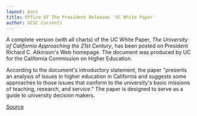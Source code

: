 ```yaml
---
layout: post
title: Office Of The President Releases 'UC White Paper'
author: UCSC Currents
---
```


A complete version (with all charts) of the UC White Paper, _The University of California Approaching the 21st Century_, has been posted on President Richard C. Atkinson's Web homepage. The document was produced by UC for the California Commission on Higher Education.

According to the document's introductory statement, the paper "presents an analysis of issues in higher education in California and suggests some approaches to those issues that conform to the university's basic missions of teaching, research, and service." The paper is designed to serve as a guide to university decision makers.

[Source](http://www1.ucsc.edu/oncampus/currents/97-12-08/white.paper.htm "Permalink to Approaching the 21st Century: 12-08-97")
